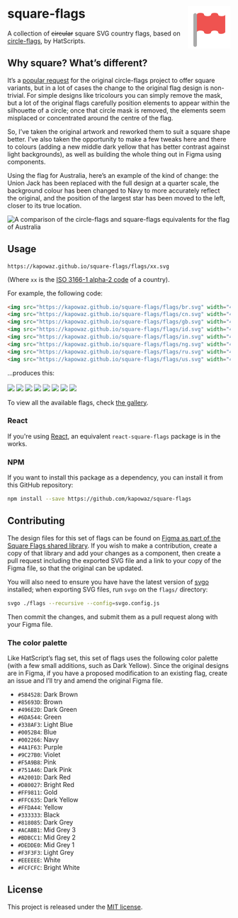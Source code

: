 # square-flags <img src="logo.svg" alt="square-flags animated logo" align="right">

A collection of ~~circular~~ square SVG country flags, based on
[circle-flags][circle-flags], by HatScripts.

## Why square? What’s different?

It’s a [popular request][circle-flags-issues] for the original circle-flags
project to offer square variants, but in a lot of cases the change to the
original flag design is non-trivial. For simple designs like tricolours you can
simply remove the mask, but a lot of the original flags carefully position
elements to appear within the silhouette of a circle; once that circle mask is
removed, the elements seem misplaced or concentrated around the centre of the
flag.

So, I’ve taken the original artwork and reworked them to suit a square shape
better. I’ve also taken the opportunity to make a few tweaks here and there to
colours (adding a new middle dark yellow that has better contrast against light
backgrounds), as well as building the whole thing out in Figma using components.

Using the flag for Australia, here’s an example of the kind of change: the Union
Jack has been replaced with the full design at a quarter scale, the background
colour has been changed to Navy to more accurately reflect the original, and the
position of the largest star has been moved to the left, closer to its true
location.

<img src="https://kapowaz.github.io/square-flags/images/au-comparison.svg" width="168" alt="A comparison of the circle-flags and square-flags equivalents for the flag of Australia" />

## Usage

```text
https://kapowaz.github.io/square-flags/flags/xx.svg
```

(Where `xx` is the [ISO 3166-1 alpha-2 code][iso-3166-1] of a country).

For example, the following code:

```html
<img src="https://kapowaz.github.io/square-flags/flags/br.svg" width="48">
<img src="https://kapowaz.github.io/square-flags/flags/cn.svg" width="48">
<img src="https://kapowaz.github.io/square-flags/flags/gb.svg" width="48">
<img src="https://kapowaz.github.io/square-flags/flags/id.svg" width="48">
<img src="https://kapowaz.github.io/square-flags/flags/in.svg" width="48">
<img src="https://kapowaz.github.io/square-flags/flags/ng.svg" width="48">
<img src="https://kapowaz.github.io/square-flags/flags/ru.svg" width="48">
<img src="https://kapowaz.github.io/square-flags/flags/us.svg" width="48">
```

...produces this:<br/><br/>
<img src="https://kapowaz.github.io/square-flags/flags/br.svg" width="48">
<img src="https://kapowaz.github.io/square-flags/flags/cn.svg" width="48">
<img src="https://kapowaz.github.io/square-flags/flags/gb.svg" width="48">
<img src="https://kapowaz.github.io/square-flags/flags/id.svg" width="48">
<img src="https://kapowaz.github.io/square-flags/flags/in.svg" width="48">
<img src="https://kapowaz.github.io/square-flags/flags/ng.svg" width="48">
<img src="https://kapowaz.github.io/square-flags/flags/ru.svg" width="48">
<img src="https://kapowaz.github.io/square-flags/flags/us.svg" width="48">

To view all the available flags, check [the gallery][gallery].

### React

If you're using [React](https://reactjs.org), an equivalent `react-square-flags`
package is in the works.

### NPM

If you want to install this package as a dependency, you can install it from
this GitHub repository:

```sh
npm install --save https://github.com/kapowaz/square-flags
```

## Contributing

The design files for this set of flags can be found on [Figma as part of the
Square Flags shared library][figma]. If you wish to make a contribution, create
a copy of that library and add your changes as a component, then create a pull
request including the exported SVG file and a link to your copy of the Figma
file, so that the original can be updated.

You will also need to ensure you have have the latest version of [svgo][svgo]
installed; when exporting SVG files, run `svgo` on the `flags/` directory:

```sh
svgo ./flags --recursive --config=svgo.config.js
```

Then commit the changes, and submit them as a pull request along with your Figma
file.

### The color palette

Like HatScript’s flag set, this set of flags uses the following color palette
(with a few small additions, such as Dark Yellow). Since the original designs
are in Figma, if you have a proposed modification to an existing flag, create an
issue and I’ll try and amend the original Figma file.

* `#584528`: Dark Brown
* `#85693D`: Brown
* `#496E2D`: Dark Green
* `#6DA544`: Green
* `#338AF3`: Light Blue
* `#0052B4`: Blue
* `#002266`: Navy
* `#4A1F63`: Purple
* `#9C27B0`: Violet
* `#F5A9B8`: Pink
* `#751A46`: Dark Pink
* `#A2001D`: Dark Red
* `#D80027`: Bright Red
* `#FF9811`: Gold
* `#FFC635`: Dark Yellow
* `#FFDA44`: Yellow
* `#333333`: Black
* `#818085`: Dark Grey
* `#ACABB1`: Mid Grey 3
* `#BDBCC1`: Mid Grey 2
* `#DEDDE0`: Mid Grey 1
* `#F3F3F3`: Light Grey
* `#EEEEEE`: White
* `#FCFCFC`: Bright White

## License

This project is released under the [MIT license](LICENSE.md).

[circle-flags]: https://github.com/HatScripts/circle-flags
[circle-flags-issues]: https://github.com/HatScripts/circle-flags/issues?q=is%3Aissue+is%3Aopen+square
[iso-3166-1]: https://www.iso.org/obp/ui/#search/code/
[gallery]: https://kapowaz.github.io/square-flags/gallery
[react]: https://reactjs.org
[svgo]: https://github.com/svg/svgo
[figma]: https://www.figma.com/community/file/1295802738363022628/square-flags
